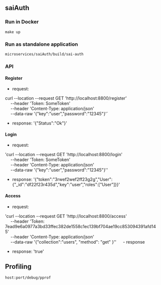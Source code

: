 ## saiAuth
### Run in Docker
`make up`

### Run as standalone application
`microservices/saiAuth/build/sai-auth` 

### API
#### Register
- request:

 curl --location --request GET 'http://localhost:8800/register' \
 &emsp;    --header 'Token: SomeToken' \
 &emsp;    --header 'Content-Type: application/json' \
 &emsp;    --data-raw '{"key":"user","password":"12345"}'`

- response: '{\"Status\":\"Ok\"}'

#### Login
- request:

'curl --location --request GET 'http://localhost:8800/login' \
&emsp;    --header 'Token: SomeToken' \
&emsp;    --header 'Content-Type: application/json' \
&emsp;    --data-raw '{"key":"user","password":"12345"}''

- response:  '{"token":"3rwef2wef2ff23g2g","User":{"_id":"df22f23r435d","key":"user","roles":["User"]}}'

#### Access 
- request:

'curl --location --request GET 'http://localhost:8800/access' \
&emsp;    --header 'Token: 7ead9e6a0977a3bd33ffec382de1558c1ec139bf704ae19cc853094391afd145' \
&emsp;    --header 'Content-Type: application/json' \
&emsp;    --data-raw '{"collection":"users", "method": "get" }''
&emsp;    - response 

- response: 'true'


 
## Profiling
 `host:port/debug/pprof`